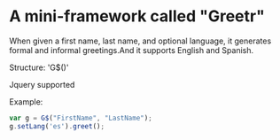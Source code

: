 # A mini-framework called "Greetr"

When given a first name, last name, and optional language, it generates formal and informal greetings.And it supports English and Spanish.

Structure: 'G$()'

Jquery supported

Example: 
		
```javascript
var g = G$("FirstName", "LastName");
g.setLang('es').greet();
```


